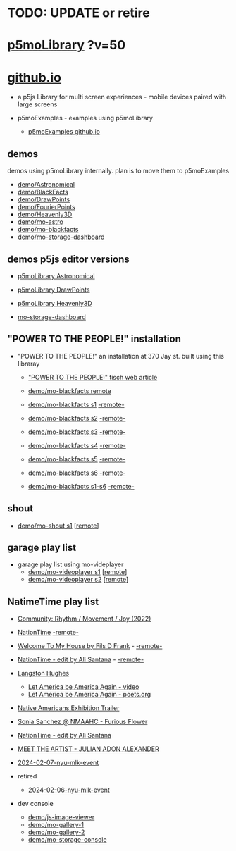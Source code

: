 # TODO: UPDATE or retire

# [p5moLibrary](https://github.com/molab-itp/p5moLibrary) ?v=50

# [github.io](https://molab-itp.github.io/p5moLibrary/src?v=50)

- a p5js Library for multi screen experiences - mobile devices paired with large screens

- p5moExamples - examples using p5moLibrary

  - [ p5moExamples github.io ](https://molab-itp.github.io/p5moExamples)

## demos

demos using p5moLibrary internally. plan is to move them to p5moExamples

- [demo/Astronomical](demo/Astronomical?v=50)
- [demo/BlackFacts](demo/BlackFacts?v=50)
- [demo/DrawPoints](demo/DrawPoints?v=50)
- [demo/FourierPoints](demo/FourierPoints?v=50)
- [demo/Heavenly3D](demo/Heavenly3D?v=50)
- [demo/mo-astro](demo/mo-astro?v=50)
- [demo/mo-blackfacts](demo/mo-blackfacts?v=50)
- [demo/mo-storage-dashboard](demo/mo-storage-dashboard?v=50)

## demos p5js editor versions

- [p5moLibrary Astronomical](https://editor.p5js.org/jht9629-nyu/sketches/iIIAb8KIDr)

- [p5moLibrary DrawPoints](https://editor.p5js.org/jht9629-nyu/sketches/TQyVoswjQ)

- [p5moLibrary Heavenly3D](https://editor.p5js.org/jht9629-nyu/sketches/6VM5IMP4m)

- [mo-storage-dashboard](https://editor.p5js.org/jht9629-nyu/sketches/Osz28nOS9)

## "POWER TO THE PEOPLE!" installation

- "POWER TO THE PEOPLE!" an installation at 370 Jay st. built using this libraray

  - ["POWER TO THE PEOPLE!" tisch web article](https://tisch.nyu.edu/itp/news/spring-2024/community-facing-interactive-installations-on-the-ground-floor-o)

  - [demo/mo-blackfacts remote](demo/mo-blackfacts?v=50)
  - [demo/mo-blackfacts s1](demo/mo-blackfacts?v=50&group=s1&qrcode=mo-blackfacts-qrcode-1.png) [-remote-](demo/mo-blackfacts?v=50&group=s1)
  - [demo/mo-blackfacts s2](demo/mo-blackfacts?v=50&group=s2&qrcode=mo-blackfacts-qrcode-2.png) [-remote-](demo/mo-blackfacts?v=50&group=s2)
  - [demo/mo-blackfacts s3](demo/mo-blackfacts?v=50&group=s3&qrcode=mo-blackfacts-qrcode-3.png) [-remote-](demo/mo-blackfacts?v=50&group=s3)
  - [demo/mo-blackfacts s4](demo/mo-blackfacts?v=50&group=s4&qrcode=mo-blackfacts-qrcode-4.png) [-remote-](demo/mo-blackfacts?v=50&group=s4)
  - [demo/mo-blackfacts s5](demo/mo-blackfacts?v=50&group=s5&qrcode=mo-blackfacts-qrcode-5.png) [-remote-](demo/mo-blackfacts?v=50&group=s5)
  - [demo/mo-blackfacts s6](demo/mo-blackfacts?v=50&group=s6&qrcode=mo-blackfacts-qrcode-6.png) [-remote-](demo/mo-blackfacts?v=50&group=s6)
  - [demo/mo-blackfacts s1-s6](demo/mo-blackfacts?v=50&group=s1,s2,s3,s4,s5,s6&qrcode=mo-blackfacts-qrcode-1-6.png) [-remote-](demo/mo-blackfacts?v=50&group=s1,s2,s3,s4,s5,s6)

## shout

- [demo/mo-shout s1](demo/mo-shout?v=50&group=s1&qrcode=mo-shout-qrcode-1.png) [[remote](qrcode/mo-shout.html?v=50&group=s1)]
<!-- https://molab-itp.github.io/p5moLibrary/src/qrcode/mo-shout.html?group=s1 -->

## garage play list

- garage play list using mo-videplayer
  - [demo/mo-videoplayer s1](demo/mo-videoplayer?v=50&group=s1&qrcode=mo-videoplayer-qrcode-1.png)
    [[remote](qrcode/mo-videoplayer.html?v=50&group=s1)]
  - [demo/mo-videoplayer s2](demo/mo-videoplayer?v=50&group=s2&qrcode=mo-videoplayer-qrcode-2.png)
    [[remote](qrcode/mo-videoplayer.html?v=50&group=s2)]

## NatimeTime play list

- [Community: Rhythm / Movement / Joy (2022)](demo/mo-videoplayer/index.html?playlist=8HfVf69nUX0)

- [NationTime](demo/mo-videoplayer/index.html?qrcode=NationTime.png) [-remote-](demo/mo-videoplayer/index.html)

- [Welcome To My House by Fils D Frank](demo/mo-videoplayer/?playlist=kinLtCLHYvo&title=Welcome%20To%20My%20House%20by%20Fils%20D%20Frank&qrcode=NationTime.png) - [-remote-](demo/mo-videoplayer/?playlist=kinLtCLHYvo&title=Welcome%20To%20My%20House%20by%20Fils%20D%20Frank)

- [NationTime - edit by Ali Santana](demo/mo-videoplayer/?playlist=-UtKxghWlvY&title=NationTime%20-%20ELUCID%20-%20BETAMAX&qrcode=NationTime.png) - [-remote-](demo/mo-videoplayer/?playlist=-UtKxghWlvY&title=NationTime%20-%20ELUCID%20-%20BETAMAX)

- [Langston Hughes ](demo/BlackFacts?playlist=XzI3huqpCi4)

  - [Let America be America Again - video](demo/mo-blackfacts?playlist=CFNM8GB_Yp0&title=%E2%98%85)
  - [Let America be America Again - poets.org](https://poets.org/poem/let-america-be-america-again)

- [Native Americans Exhibition Trailer](demo/BlackFacts?playlist=hpjNGTYvpxw)

- [Sonia Sanchez @ NMAAHC - Furious Flower](demo/mo-blackfacts?playlist=FNLp8e-cfgk&title=Sonia%20Sanchez)

- [NationTime - edit by Ali Santana](demo/mo-videoplayer?playlist=-UtKxghWlvY&title=NationTime%20-%20ELUCID%20-%20BETAMAX&qrcode=NationTime.png)

- [MEET THE ARTIST - JULIAN ADON ALEXANDER](demo/mo-blackfacts?playlist=wk0La_2igws&title=MEET%20THE%20ARTIST%20-%20JULIAN%20ADON%20ALEXANDE%20-%20What%20it%20is&qrcode=JULIAN.png)

- [2024-02-07-nyu-mlk-event](demo/mo-blackfacts?playlist=lG758MniLYg&qrcode=annoucement-01.png&title=2024-02-07-nyu-mlk-event)

- retired

  - [2024-02-06-nyu-mlk-event](demo/mo-blackfacts?playlist=zbRz5xTaLYI&qrcode=annoucement-01.png&title=2024-02-06-nyu-mlk-event)
  <!-- - [Weapons of White Destruction - TJ](demo/mo-blackfacts?playlist=ob8YQPGJiHY&title=Weapons%20of%20White%20Destruction%20-%20TJ&&qrcode=TJ.png) -->

- dev console

  - [demo/js-image-viewer](demo/js-image-viewer?v=50)
  - [demo/mo-gallery-1](demo/mo-gallery-1?v=50)
  - [demo/mo-gallery-2](demo/mo-gallery-2?v=50)
  - [demo/mo-storage-console](demo/mo-storage-console?v=50)

<!--

- retired
  - [demo/mo-astro-host-0](demo/mo-astro-host-0?v=50)
  - [demo/mo-astro-host-1](demo/mo-astro-host-1?v=50)
  - [demo/mo-astro-remote-0](demo/mo-astro-remote-0?v=50)
  - [demo/mo-astro-remote-1](demo/mo-astro-remote-1?v=50)

  - [demo/mo-blackfacts-host](demo/mo-blackfacts-host?v=50)
  - [demo/mo-blackfacts-remote](demo/mo-blackfacts-remote?v=50)

# https://www.youtube.com/watch?v=hpjNGTYvpxw
# The Land Carries Our Ancestors: Contemporary Art by Native Americans Exhibition Trailer

 -->
